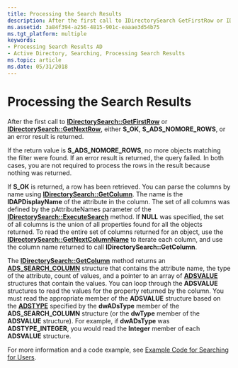 ```yaml
---
title: Processing the Search Results
description: After the first call to IDirectorySearch GetFirstRow or IDirectorySearch GetNextRow, either S\_OK, S\_ADS\_NOMORE\_ROWS, or an error result is returned.
ms.assetid: 3a84f394-a256-4815-901c-eaaae3d54b75
ms.tgt_platform: multiple
keywords:
- Processing Search Results AD
- Active Directory, Searching, Processing Search Results
ms.topic: article
ms.date: 05/31/2018
---
```


# Processing the Search Results

After the first call to [**IDirectorySearch::GetFirstRow**](https://docs.microsoft.com/windows/desktop/api/iads/nf-iads-idirectorysearch-getfirstrow) or [**IDirectorySearch::GetNextRow**](https://docs.microsoft.com/windows/desktop/api/iads/nf-iads-idirectorysearch-getnextrow), either **S\_OK**, **S\_ADS\_NOMORE\_ROWS**, or an error result is returned.

If the return value is **S\_ADS\_NOMORE\_ROWS**, no more objects matching the filter were found. If an error result is returned, the query failed. In both cases, you are not required to process the rows in the result because nothing was returned.

If **S\_OK** is returned, a row has been retrieved. You can parse the columns by name using [**IDirectorySearch::GetColumn**](https://docs.microsoft.com/windows/desktop/api/iads/nf-iads-idirectorysearch-getcolumn). The name is the **lDAPDisplayName** of the attribute in the column. The set of all columns was defined by the pAttributeNames parameter of the [**IDirectorySearch::ExecuteSearch**](https://docs.microsoft.com/windows/desktop/api/iads/nf-iads-idirectorysearch-executesearch) method. If **NULL** was specified, the set of all columns is the union of all properties found for all the objects returned. To read the entire set of columns returned for an object, use the [**IDirectorySearch::GetNextColumnName**](https://docs.microsoft.com/windows/desktop/api/iads/nf-iads-idirectorysearch-getnextcolumnname) to iterate each column, and use the column name returned to call **IDirectorySearch::GetColumn**.

The [**IDirectorySearch::GetColumn**](https://docs.microsoft.com/windows/desktop/api/iads/nf-iads-idirectorysearch-getcolumn) method returns an [**ADS\_SEARCH\_COLUMN**](https://docs.microsoft.com/windows/desktop/api/iads/ns-iads-ads_search_column) structure that contains the attribute name, the type of the attribute, count of values, and a pointer to an array of [**ADSVALUE**](https://docs.microsoft.com/windows/desktop/api/iads/ns-iads-adsvalue) structures that contain the values. You can loop through the **ADSVALUE** structures to read the values for the property returned by the column. You must read the appropriate member of the **ADSVALUE** structure based on the [**ADSTYPE**](https://docs.microsoft.com/windows/desktop/api/iads/ne-iads-__midl___midl_itf_ads_0000_0000_0001) specified by the **dwADsType** member of the **ADS\_SEARCH\_COLUMN** structure (or the **dwType** member of the **ADSVALUE** structure). For example, if **dwADsType** was **ADSTYPE\_INTEGER**, you would read the **Integer** member of each **ADSVALUE** structure.

For more information and a code example, see [Example Code for Searching for Users](example-code-for-searching-for-users.md).

 

 




